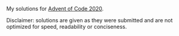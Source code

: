 My solutions for [Advent of Code 2020](https://adventofcode.com/2018).

Disclaimer: solutions are given as they were submitted and are not optimized for speed, readability or conciseness.
